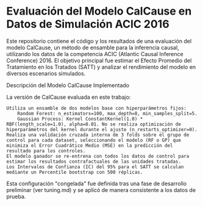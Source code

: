 # Evaluación del Modelo CalCause en Datos de Simulación ACIC 2016

Este repositorio contiene el código y los resultados de una evaluación del modelo CalCause, un método de ensamble para la inferencia causal, utilizando los datos de la competencia ACIC (Atlantic Causal Inference Conference) 2016. El objetivo principal fue estimar el Efecto Promedio del Tratamiento en los Tratados (SATT) y analizar el rendimiento del modelo en diversos escenarios simulados.

Descripción del Modelo CalCause Implementado

La versión de CalCause evaluada en este trabajo:

    Utiliza un ensamble de dos modelos base con hiperparámetros fijos:
        Random Forest: n_estimators=100, max_depth=8, min_samples_split=5.
        Gaussian Process: Kernel ConstantKernel(1.0) * RBF(length_scale=1.0), alpha=0.01. No se realiza optimización de hiperparámetros del kernel durante el ajuste (n_restarts_optimizer=0).
    Realiza una validación cruzada interna de 3 folds sobre el grupo de control para cada dataset, seleccionando el modelo (RF o GP) que minimiza el Error Cuadrático Medio (MSE) en la predicción del resultado para los controles.
    El modelo ganador se re-entrena con todos los datos de control para estimar los resultados contrafactuales de las unidades tratadas.
    Los Intervalos de Confianza (IC) del 95% para el SATT se calculan mediante un Percentile bootstrap con 500 réplicas.

Esta configuración "congelada" fue definida tras una fase de desarrollo preliminar (ver tuning.md) y se aplicó de manera consistente a los datos de prueba.
